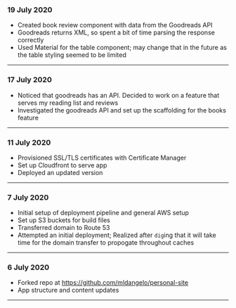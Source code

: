### 19 July 2020

- Created book review component with data from the Goodreads API
- Goodreads returns XML, so spent a bit of time parsing the response correctly
- Used Material for the table component; may change that in the future as the table styling seemed to be limited

---

### 17 July 2020

- Noticed that goodreads has an API. Decided to work on a feature that serves my reading list and reviews
- Investigated the goodreads API and set up the scaffolding for the books feature

---

### 11 July 2020

- Provisioned SSL/TLS certificates with Certificate Manager
- Set up Cloudfront to serve app
- Deployed an updated version

---

### 7 July 2020

- Initial setup of deployment pipeline and general AWS setup
- Set up S3 buckets for build files
- Transferred domain to Route 53
- Attempted an initial deployment; Realized after `dig`ing that it will take time for the domain transfer to propogate throughout caches

---

### 6 July 2020

- Forked repo at https://github.com/mldangelo/personal-site
- App structure and content updates

---
